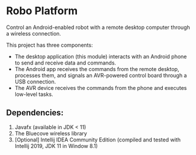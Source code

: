 # Robo Platform

Control an Android-enabled robot with a remote desktop computer through a wireless connection.

This project has three components:

- The desktop application (this module) interacts with an Android phone to send and receive data and commands.
- The Android app receives the commands from the remote desktop, processes them, and signals an AVR-powered control board through a USB connection.
- The AVR device receives the commands from the phone and executes low-level tasks.


## Dependencies:

1. Javafx (available in JDK < 11)
2. The Bluecove wireless library
3. [Optional] Intellij IDEA Community Edition (compiled and tested with Intellij 2019, JDK 11 in Window 8.1)
